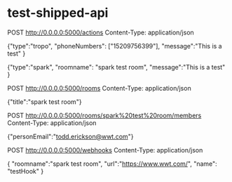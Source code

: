 # test-shipped-api
POST http://0.0.0.0:5000/actions
Content-Type: application/json

{"type":"tropo",
"phoneNumbers": ["15209756399"],
"message":"This is a test"
}

{"type":"spark",
"roomname": "spark test room",
"message":"This is a test"
}

POST http://0.0.0.0:5000/rooms
Content-Type: application/json

{"title":"spark test room"}

POST http://0.0.0.0:5000/rooms/spark%20test%20room/members
Content-Type: application/json

{"personEmail":"todd.erickson@wwt.com"}

POST http://0.0.0.0:5000/webhooks
Content-Type: application/json

{
"roomname":"spark test room",
"url":"https://www.wwt.com/", 
"name": "testHook"
}